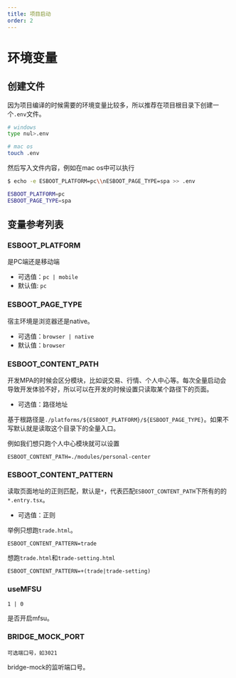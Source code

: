 ```yaml
---
title: 项目启动
order: 2
---
```


# 环境变量

## 创建文件

因为项目编译的时候需要的环境变量比较多，所以推荐在项目根目录下创建一个`.env`文件。

```sh
# windows
type nul>.env

# mac os
touch .env
```

然后写入文件内容，例如在mac os中可以执行

```sh
$ echo -e ESBOOT_PLATFORM=pc\\nESBOOT_PAGE_TYPE=spa >> .env

ESBOOT_PLATFORM=pc
ESBOOT_PAGE_TYPE=spa
```

## 变量参考列表

### ESBOOT_PLATFORM

是PC端还是移动端

- 可选值：`pc | mobile`
- 默认值: `pc`

### ESBOOT_PAGE_TYPE

宿主环境是浏览器还是native。

- 可选值：`browser | native`
- 默认值：`browser`

### ESBOOT_CONTENT_PATH

开发MPA的时候会区分模块，比如说交易、行情、个人中心等。每次全量启动会导致开发体验不好，所以可以在开发的时候设置只读取某个路径下的页面。

- 可选值：路径地址

基于根路径是`./platforms/${ESBOOT_PLATFORM}/${ESBOOT_PAGE_TYPE}`。如果不写默认就是读取这个目录下的全量入口。

例如我们想只跑个人中心模块就可以设置

```env
ESBOOT_CONTENT_PATH=./modules/personal-center
```

### ESBOOT_CONTENT_PATTERN

读取页面地址的正则匹配，默认是`*`，代表匹配`ESBOOT_CONTENT_PATH`下所有的的`*.entry.tsx`。

- 可选值：正则

举例只想跑`trade.html`。

```env
ESBOOT_CONTENT_PATTERN=trade
```

想跑`trade.html`和`trade-setting.html`

```env
ESBOOT_CONTENT_PATTERN=+(trade|trade-setting)
```

### useMFSU

`1 | 0`

是否开启mfsu。

### BRIDGE_MOCK_PORT

`可选端口号，如3021`

bridge-mock的监听端口号。
